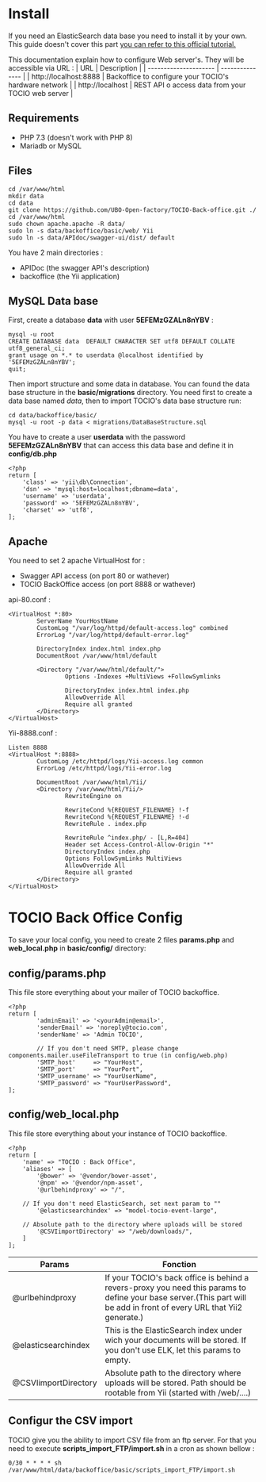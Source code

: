 # Install
If you need an ElasticSearch data base you need to install it by your own. 
This guide doesn't cover this part [you can refer to this official tutorial.](https://www.elastic.co/guide/en/elasticsearch/reference/current/install-elasticsearch.html)

This documentation explain how to configure Web server's. They will be accessible via URL :
| URL                   | Description     |
| --------------------- | --------------- |
| http://localhost:8888 | Backoffice to configure your TOCIO's hardware network |
| http://localhost      | REST API o access data from your TOCIO web server |

## Requirements
  - PHP 7.3 (doesn't work with PHP 8)
  - Mariadb or MySQL

## Files
```
cd /var/www/html
mkdir data
cd data 
git clone https://github.com/UBO-Open-factory/TOCIO-Back-office.git ./
cd /var/www/html
sudo chown apache.apache -R data/ 
sudo ln -s data/backoffice/basic/web/ Yii
sudo ln -s data/APIdoc/swagger-ui/dist/ default
```
You have 2 main directories :
* APIDoc (the swagger API's description)
* backoffice (the Yii application)


## MySQL Data base
First, create a database **data** with user **5EFEMzGZALn8nYBV** :
```
mysql -u root
CREATE DATABASE data  DEFAULT CHARACTER SET utf8 DEFAULT COLLATE utf8_general_ci;
grant usage on *.* to userdata @localhost identified by '5EFEMzGZALn8nYBV';
quit;
```

Then import structure and some data in database.
You can found the data base structure in the __basic/migrations__ directory. 
You need first to create a data base named _data_, then to import TOCIO's data base structure run:

```
cd data/backoffice/basic/
mysql -u root -p data < migrations/DataBaseStructure.sql

```
You have to create a user __userdata__ with the password __5EFEMzGZALn8nYBV__ that can access this data base and define it in __config/db.php__
```
<?php
return [
    'class' => 'yii\db\Connection',
    'dsn' => 'mysql:host=localhost;dbname=data',
    'username' => 'userdata',
    'password' => '5EFEMzGZALn8nYBV',
    'charset' => 'utf8',
];
```


## Apache
You need to set 2 apache VirtualHost for :
- Swagger API access (on port 80 or wathever)
- TOCIO BackOffice access (on port 8888 or wathever)

api-80.conf :
```
<VirtualHost *:80>
        ServerName YourHostName
        CustomLog "/var/log/httpd/default-access.log" combined
        ErrorLog "/var/log/httpd/default-error.log"

        DirectoryIndex index.html index.php
        DocumentRoot /var/www/html/default

        <Directory "/var/www/html/default/">
                Options -Indexes +MultiViews +FollowSymlinks

                DirectoryIndex index.html index.php
                AllowOverride All
                Require all granted
        </Directory>
</VirtualHost>
```
Yii-8888.conf :
```
Listen 8888
<VirtualHost *:8888>
        CustomLog /etc/httpd/logs/Yii-access.log common
        ErrorLog /etc/httpd/logs/Yii-error.log

        DocumentRoot /var/www/html/Yii/
        <Directory /var/www/html/Yii/>
                RewriteEngine on

                RewriteCond %{REQUEST_FILENAME} !-f
                RewriteCond %{REQUEST_FILENAME} !-d
                RewriteRule . index.php

                RewriteRule ^index.php/ - [L,R=404]
                Header set Access-Control-Allow-Origin "*"
                DirectoryIndex index.php
                Options FollowSymLinks MultiViews
                AllowOverride All
                Require all granted
        </Directory>
</VirtualHost>
```


# TOCIO Back Office Config
To save your local config, you need to create 2 files __params.php__ and __web_local.php__ in __basic/config/__ directory:
## __config/params.php__ ##
This file store everything about your mailer of TOCIO backoffice.
```
<?php
return [
		'adminEmail' => '<yourAdmin@email>',
		'senderEmail' => 'noreply@tocio.com',
		'senderName' => 'Admin TOCIO',
		
		// If you don't need SMTP, please change components.mailer.useFileTransport to true (in config/web.php)
		'SMTP_host' 	=> "YourHost",
		'SMTP_port' 	=> "YourPort",
		'SMTP_username'	=> "YourUserName",
		'SMTP_password' => "YourUserPassword",
];
```

## __config/web_local.php__ ##
This file store everything about your instance of TOCIO backoffice.
```
<?php
return [
    'name' => "TOCIO : Back Office",
    'aliases' => [
        '@bower' => '@vendor/bower-asset',
        '@npm' => '@vendor/npm-asset',
        '@urlbehindproxy' => "/",
	
	// If you don't need ElasticSearch, set next param to ""
        '@elasticsearchindex' => "model-tocio-event-large",
	
	// Absolute path to the directory where uploads will be stored
        '@CSVIimportDirectory' => "/web/downloads/",       
    ]
];
```
| Params               | Fonction        |
| -------------------- | --------------- |
| @urlbehindproxy      | If your TOCIO's back office is behind a revers-proxy you need this params to define your base server.(This part will be add in front of every URL that Yii2 generate.) |
| @elasticsearchindex  | This is the ElasticSearch index under wich your documents will be stored. If you don't use ELK, let this params to empty. |
| @CSVIimportDirectory | Absolute path to the directory where uploads will be stored. Path should be rootable from Yii (started with /web/....) |



## Configur the CSV import
TOCIO give you the ability to import CSV file from an ftp server. For that you need to execute __scripts_import_FTP/import.sh__ in a cron as shown bellow :
```
0/30 * * * * sh /var/www/html/data/backoffice/basic/scripts_import_FTP/import.sh
```

